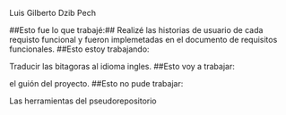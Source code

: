 Luis Gilberto Dzib Pech

##Esto fue lo que trabajé:##
Realizé las historias de usuario de cada requisto funcional y fueron implemetadas en el documento de requisitos funcionales.
##Esto estoy trabajando:

Traducir las bitagoras al idioma ingles.
##Esto voy a trabajar:

el guión del proyecto.
##Esto no pude trabajar:

Las herramientas del pseudorepositorio
